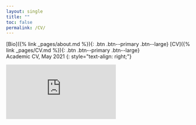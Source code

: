 ```yaml
---
layout: single
title: ""
toc: false
permalink: /CV/
---
```

[Bio]({% link _pages/about.md %}){: .btn .btn--primary .btn--large} [CV]({% link _pages/CV.md %}){: .btn .btn--primary .btn--large}
<br>
Academic CV, May 2021 {: style="text-align: right;"}

<embed src="https://regionary.github.io/assets/Curriculum Vitae.pdf.pdf" type="application/pdf" />
